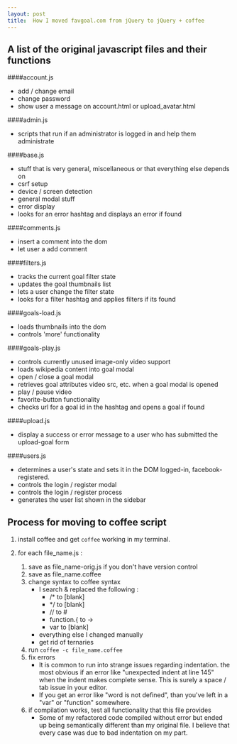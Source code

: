 ```yaml
---
layout: post
title:  How I moved favgoal.com from jQuery to jQuery + coffee
---
```


## A list of the original javascript files and their functions

####account.js
* add / change email
* change password
* show user a message on account.html or upload_avatar.html

####admin.js
* scripts that run if an administrator is logged in and help them administrate

####base.js
* stuff that is very general, miscellaneous or that everything else depends on
* csrf setup
* device / screen detection
* general modal stuff
* error display
* looks for an error hashtag and displays an error if found

####comments.js
* insert a comment into the dom
* let user a add comment

####filters.js
* tracks the current goal filter state
* updates the goal thumbnails list
* lets a user change the filter state
* looks for a filter hashtag and applies filters if its found

####goals-load.js
* loads thumbnails into the dom
* controls 'more' functionality

####goals-play.js
* controls currently unused image-only video support
* loads wikipedia content into goal modal
* open / close a goal modal
* retrieves goal attributes video src, etc. when a goal modal is opened
* play / pause video
* favorite-button functionality
* checks url for a goal id in the hashtag and opens a goal if found

####upload.js
* display a success or error message to a user who has submitted the upload-goal form

####users.js
* determines a user's state and sets it in the DOM logged-in, facebook-registered.
* controls the login / register modal
* controls the login / register process
* generates the user list shown in the sidebar



## Process for moving to coffee script

1. install coffee and get `coffee` working in my terminal.

2. for each file_name.js :
	1. save as file_name-orig.js if you don't have version control
	2. save as file_name.coffee
	3. change syntax to coffee syntax
	   * I search & replaced the following :
	        + /* to [blank]
	        + */ to [blank]
	        + // to #
	        + function.{ to ->
	        + var to [blank]
	    * everything else I changed manually
	    * get rid of ternaries
	4. run `coffee -c file_name.coffee`
	5. fix errors
	    * It is common to run into strange issues regarding indentation. the most obvious if an error like "unexpected indent at line 145" when the indent makes complete sense. This is surely a space / tab issue in your editor.
	    * If you get an error like "word is not defined", than you've left in a "var" or "function" somewhere.
	6. if compilation works, test all functionality that this file provides
        * Some of my refactored code compiled without error but ended up being semantically different than my original file. I believe that every case was due to bad indentation on my part.




